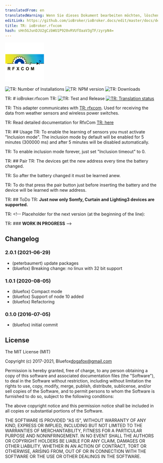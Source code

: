 ```yaml
---
translatedFrom: en
translatedWarning: Wenn Sie dieses Dokument bearbeiten möchten, löschen Sie bitte das Feld "translationsFrom". Andernfalls wird dieses Dokument automatisch erneut übersetzt
editLink: https://github.com/ioBroker/ioBroker.docs/edit/master/docs/de/adapterref/iobroker.rfxcom/README.md
title: TR: ioBroker.rfxcom
hash: sHn5GJunDJU2gCzbWU1P920vRVUfOaaV3gTF/zyrpN4=
---
```

![TR: Logo](../../../en/adapterref/iobroker.rfxcom/admin/rfxcom.png)

![TR: Number of Installations](http://iobroker.live/badges/rfxcom-stable.svg)
![TR: NPM version](http://img.shields.io/npm/v/iobroker.rfxcom.svg)
![TR: Downloads](https://img.shields.io/npm/dm/iobroker.rfxcom.svg)

TR: # ioBroker.rfxcom
TR: ![TR: Test and Release](https://github.com/ioBroker/ioBroker.rfxcom/workflows/Test%20and%20Release/badge.svg) [![TR: Translation status](https://weblate.iobroker.net/widgets/adapters/-/rfxcom/svg-badge.svg)](https://weblate.iobroker.net/engage/adapters/?utm_source=widget)

TR: This adapter communicates with [TR: rfxcom](http://www.rfxcom.com).
Used for receiving the data from weather sensors and wireless power switches.

TR: Read detailed documentation for RfxCom [TR: here](http://www.rfxcom.com/WebRoot/StoreNL2/Shops/78165469/MediaGallery/Downloads/RFXtrx_User_Guide.pdf)

TR: ## Usage
TR: To enable the learning of sensors you must activate "Inclusion mode".
The inclusion mode by default will be enabled for 5 minutes (300000 ms) and after 5 minutes will be disabled automatically.

TR: To enable inclusion mode forever, just set "Inclusion timeout" to 0.

TR: ## Pair
TR: The devices get the new address every time the battery changed.

TR: So after the battery changed it must be learned anew.

TR: To do that press the pair button just before inserting the battery and the device will be learned with new address.

TR: ## ToDo
TR: **Just now only Somfy, Curtain and Lighting3 devices are supported.**

TR: <!-- Placeholder for the next version (at the beginning of the line):

TR: ### __WORK IN PROGRESS__ -->

## Changelog
### 2.0.1 (2021-06-29)
* (peterbaumert) update packages
* (bluefox) Breaking change: no linux with 32 bit support

### 1.0.1 (2020-08-05)
* (bluefox) Compact mode
* (bluefox) Support of node 10 added
* (bluefox) Refactoring

### 0.1.0 (2016-07-05)
* (bluefox) initial commit

## License
The MIT License (MIT)

Copyright (c) 2017-2021, Bluefox<dogafox@gmail.com>

Permission is hereby granted, free of charge, to any person obtaining a copy
of this software and associated documentation files (the "Software"), to deal
in the Software without restriction, including without limitation the rights
to use, copy, modify, merge, publish, distribute, sublicense, and/or sell
copies of the Software, and to permit persons to whom the Software is
furnished to do so, subject to the following conditions:

The above copyright notice and this permission notice shall be included in all
copies or substantial portions of the Software.

THE SOFTWARE IS PROVIDED "AS IS", WITHOUT WARRANTY OF ANY KIND, EXPRESS OR
IMPLIED, INCLUDING BUT NOT LIMITED TO THE WARRANTIES OF MERCHANTABILITY,
FITNESS FOR A PARTICULAR PURPOSE AND NONINFRINGEMENT. IN NO EVENT SHALL THE
AUTHORS OR COPYRIGHT HOLDERS BE LIABLE FOR ANY CLAIM, DAMAGES OR OTHER
LIABILITY, WHETHER IN AN ACTION OF CONTRACT, TORT OR OTHERWISE, ARISING FROM,
OUT OF OR IN CONNECTION WITH THE SOFTWARE OR THE USE OR OTHER DEALINGS IN THE
SOFTWARE.